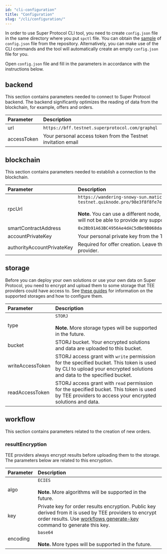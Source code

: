 ```yaml
---
id: "cli-configuration"
title: "Configuration"
slug: "/cli/configuration/"
---
```


In order to use Super Protocol CLI tool, you need to create `config.json` file in the same directory where you put `spctl` file. You can obtain the [sample](https://github.com/Super-Protocol/ctl/blob/master/config.example.json) of `config.json` file from the repository. Alternatively, you can make use of the CLI commands and the tool will automatically create an empty `config.json` file for you.

Open `config.json` file and fill in the parameters in accordance with the instructions below.

## backend

This section contains parameters needed to connect to Super Protocol backend. The backend significantly optimizes the reading of data from the blockchain, for example, offers and orders.

|**Parameter**|**Description**|
| :- | :- |
|url|`https://bff.testnet.superprotocol.com/graphql`|
|accessToken|Your personal access token from the Testnet invitation email|

## blockchain

This section contains parameters needed to establish a connection to the blockchain. 

|**Parameter**|**Description**|
| :- | :- |
|rpcUrl|`https://wandering-snowy-sun.matic-testnet.quiknode.pro/98e3f8f8fe7ef3c53743ba59fbe6fd6771638d61/`<br/><br/>**Note.** You can use a different node, but the Super Protocol team will not be able to provide any support associated with it.|
|smartContractAddress|`0x2Bb91A63BC4956Ae4dAC5dBe9B068da0bD1D035d`|
|accountPrivateKey|Your personal private key from the Testnet invitation email|
|authorityAccountPrivateKey|Required for offer creation. Leave this field blank if you are not a provider.|

## storage

Before you can deploy your own solutions or use your own data on Super Protocol, you need to encrypt and upload them to some storage that TEE providers could have access to. See [these guides](/testnet/cli/storages) for information on the supported storages and how to configure them.

|**Parameter**|**Description**|
| :- | :- |
|type|`STORJ`<br/><br/>**Note.** More storage types will be supported in the future.|
|bucket|STORJ bucket. Your encrypted solutions and data are uploaded to this bucket.|
|writeAccessToken|STORJ access grant with `write` permission for the specified bucket. This token is used by CLI to upload your encrypted solutions and data to the specified bucket.|
|readAccessToken|STORJ access grant with `read` permission for the specified bucket. This token is used by TEE providers to access your encrypted solutions and data.|

## workflow

This section contains parameters related to the creation of new orders.

### resultEncryption

TEE providers always encrypt results before uploading them to the storage. The parameters below are related to this encryption.

|**Parameter**|**Description**|
| :- | :- |
|algo|`ECIES`<br/><br/>**Note.** More algorithms will be supported in the future.|
|key|Private key for order results encryption. Public key derived from it is used by TEE providers to encrypt order results. Use [workflows generate-key](/testnet/cli/commands/workflows/generate-key) command to generate this key.|
|encoding|`base64`<br/><br/>**Note.** More types will be supported in the future.|


